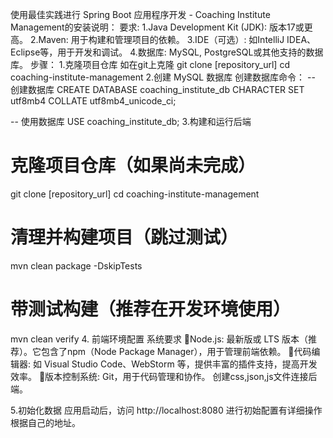 使用最佳实践进行 Spring Boot 应用程序开发 - Coaching Institute Management的安装说明：
要求:
1.Java Development Kit (JDK): 版本17或更高。
2.Maven: 用于构建和管理项目的依赖。
3.IDE（可选）: 如IntelliJ IDEA、Eclipse等，用于开发和调试。
4.数据库: MySQL, PostgreSQL或其他支持的数据库。
步骤：
1.克隆项目仓库
如在git上克隆
git clone [repository_url]
cd coaching-institute-management
2.创建 MySQL 数据库
创建数据库命令：
-- 创建数据库
CREATE DATABASE coaching_institute_db
    CHARACTER SET utf8mb4
    COLLATE utf8mb4_unicode_ci;

-- 使用数据库
USE coaching_institute_db;
3.构建和运行后端
# 克隆项目仓库（如果尚未完成）
git clone [repository_url]
cd coaching-institute-management

# 清理并构建项目（跳过测试）
mvn clean package -DskipTests

# 带测试构建（推荐在开发环境使用）
mvn clean verify
4. 前端环境配置
系统要求
Node.js: 最新版或 LTS 版本（推荐）。它包含了npm（Node Package Manager），用于管理前端依赖。
代码编辑器: 如 Visual Studio Code、WebStorm 等，提供丰富的插件支持，提高开发效率。
版本控制系统: Git，用于代码管理和协作。
创建css,json,js文件连接后端。


5.初始化数据
应用启动后，访问 http://localhost:8080 进行初始配置有详细操作根据自己的地址。